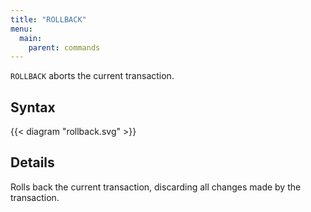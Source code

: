 ```yaml
---
title: "ROLLBACK"
menu:
  main:
    parent: commands
---
```


`ROLLBACK` aborts the current transaction.

## Syntax

{{< diagram "rollback.svg" >}}

## Details

Rolls back the current transaction, discarding all changes made by the transaction.
